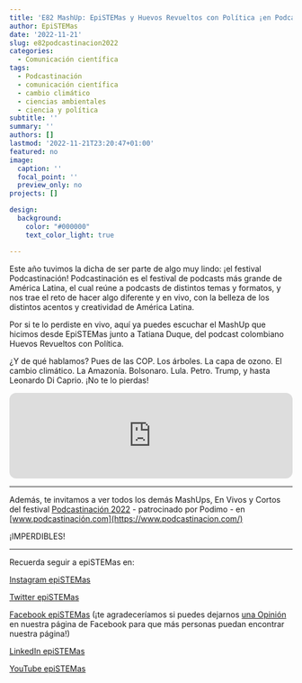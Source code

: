 ```yaml
---
title: 'E82 MashUp: EpiSTEMas y Huevos Revueltos con Política ¡en Podcastinación 2022!'
author: EpiSTEMas
date: '2022-11-21'
slug: e82podcastinacion2022
categories:
  - Comunicación científica
tags:
  - Podcastinación
  - comunicación científica
  - cambio climático
  - ciencias ambientales
  - ciencia y política
subtitle: ''
summary: ''
authors: []
lastmod: '2022-11-21T23:20:47+01:00'
featured: no
image:
  caption: ''
  focal_point: ''
  preview_only: no
projects: []

design:
  background:
    color: "#000000"
    text_color_light: true

---
```



Este año tuvimos la dicha de ser parte de algo muy lindo: ¡el festival Podcastinación! Podcastinación es el festival de podcasts más grande de América Latina, el cual reúne a podcasts de distintos temas y formatos, y nos trae el reto de hacer algo diferente y en vivo, con la belleza de los distintos acentos y creatividad de América Latina.

Por si te lo perdiste en vivo, aquí ya puedes escuchar el MashUp que hicimos desde EpiSTEMas junto a Tatiana Duque, del podcast colombiano Huevos Revueltos con Política. 

¿Y de qué hablamos? Pues de las COP. Los árboles. La capa de ozono. El cambio climático. La Amazonía. Bolsonaro. Lula. Petro. Trump, y hasta Leonardo Di Caprio. ¡No te lo pierdas!


<iframe style="border-radius:12px" src="https://open.spotify.com/embed/episode/3RY98gjPYKGvGmqrWMJBnv?utm_source=generator&theme=0" width="100%" height="152" frameBorder="0" allowfullscreen="" allow="autoplay; clipboard-write; encrypted-media; fullscreen; picture-in-picture" loading="lazy"></iframe>


- - - - -

Además, te invitamos a ver todos los demás MashUps, En Vivos y Cortos del festival [Podcastinación 2022](https://www.youtube.com/c/Podcastinaci%C3%B3n/streams) - patrocinado por Podimo - en [www.podcastinación.com](https://www.podcastinacion.com/)

¡IMPERDIBLES! 


- - - - -

Recuerda seguir a epiSTEMas en:

[Instagram epiSTEMas](https://www.instagram.com/epistemas/)  

[Twitter epiSTEMas](https://twitter.com/epiSTEMas_Pod)

[Facebook epiSTEMas](https://www.facebook.com/epiSTEMasPod) (¡te agradeceríamos si puedes dejarnos [una Opinión](https://www.facebook.com/epiSTEMasPod/reviews/) en nuestra página de Facebook para que más personas puedan encontrar nuestra página!)

[LinkedIn epiSTEMas](https://www.linkedin.com/company/epistemas-podcast/)

[YouTube epiSTEMas](https://www.youtube.com/@epistemaspodcast)